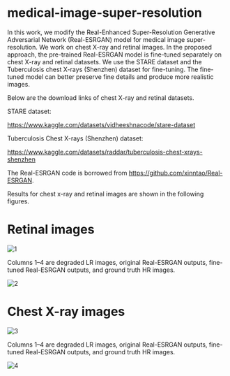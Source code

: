 # medical-image-super-resolution
 
In this work, we modify the Real-Enhanced Super-Resolution Generative Adversarial Network (Real-ESRGAN) model for medical image super-resolution. We work on chest X-ray and retinal images. In the proposed approach, the pre-trained Real-ESRGAN model is fine-tuned separately on chest X-ray and retinal datasets. We use the STARE dataset and the Tuberculosis chest X-rays (Shenzhen) dataset for fine-tuning. The fine-tuned model can better preserve fine details and produce more realistic images. 

Below are the download links of chest X-ray and retinal datasets.

STARE dataset:

https://www.kaggle.com/datasets/vidheeshnacode/stare-dataset

Tuberculosis Chest X-rays (Shenzhen) dataset: 

https://www.kaggle.com/datasets/raddar/tuberculosis-chest-xrays-shenzhen

The Real-ESRGAN code is borrowed from https://github.com/xinntao/Real-ESRGAN.

Results for chest x-ray and retinal images are shown in the following figures.

# Retinal images 

![1](https://github.com/alireza-aghelan/medical-image-super-resolution/assets/47056654/859537c8-2f8e-44b0-bec4-e5452299a66e)

Columns 1–4 are degraded LR images, original Real-ESRGAN outputs, fine-tuned Real-ESRGAN outputs, and ground truth HR images. 

![2](https://github.com/alireza-aghelan/medical-image-super-resolution/assets/47056654/0ff3d613-5b36-4ec4-984f-ce7050143688)

# Chest X-ray images 

![3](https://github.com/alireza-aghelan/medical-image-super-resolution/assets/47056654/168e1c37-6694-4e7d-93e9-a2778fb66f1f)

Columns 1–4 are degraded LR images, original Real-ESRGAN outputs, fine-tuned Real-ESRGAN outputs, and ground truth HR images. 

![4](https://github.com/alireza-aghelan/medical-image-super-resolution/assets/47056654/a76529ef-bd65-4fbc-ab19-c03d6e8b0b27)


